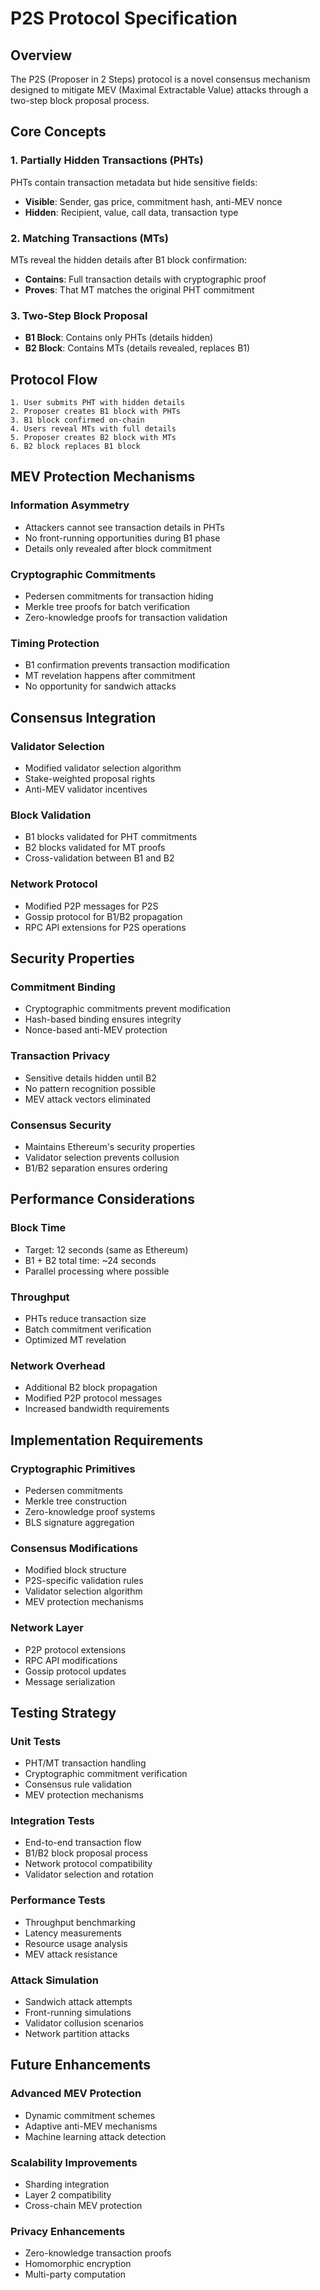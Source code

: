 # P2S Protocol Specification

## Overview

The P2S (Proposer in 2 Steps) protocol is a novel consensus mechanism designed to mitigate MEV (Maximal Extractable Value) attacks through a two-step block proposal process.

## Core Concepts

### 1. Partially Hidden Transactions (PHTs)
PHTs contain transaction metadata but hide sensitive fields:
- **Visible**: Sender, gas price, commitment hash, anti-MEV nonce
- **Hidden**: Recipient, value, call data, transaction type

### 2. Matching Transactions (MTs)
MTs reveal the hidden details after B1 block confirmation:
- **Contains**: Full transaction details with cryptographic proof
- **Proves**: That MT matches the original PHT commitment

### 3. Two-Step Block Proposal
- **B1 Block**: Contains only PHTs (details hidden)
- **B2 Block**: Contains MTs (details revealed, replaces B1)

## Protocol Flow

```
1. User submits PHT with hidden details
2. Proposer creates B1 block with PHTs
3. B1 block confirmed on-chain
4. Users reveal MTs with full details
5. Proposer creates B2 block with MTs
6. B2 block replaces B1 block
```

## MEV Protection Mechanisms

### Information Asymmetry
- Attackers cannot see transaction details in PHTs
- No front-running opportunities during B1 phase
- Details only revealed after block commitment

### Cryptographic Commitments
- Pedersen commitments for transaction hiding
- Merkle tree proofs for batch verification
- Zero-knowledge proofs for transaction validation

### Timing Protection
- B1 confirmation prevents transaction modification
- MT revelation happens after commitment
- No opportunity for sandwich attacks

## Consensus Integration

### Validator Selection
- Modified validator selection algorithm
- Stake-weighted proposal rights
- Anti-MEV validator incentives

### Block Validation
- B1 blocks validated for PHT commitments
- B2 blocks validated for MT proofs
- Cross-validation between B1 and B2

### Network Protocol
- Modified P2P messages for P2S
- Gossip protocol for B1/B2 propagation
- RPC API extensions for P2S operations

## Security Properties

### Commitment Binding
- Cryptographic commitments prevent modification
- Hash-based binding ensures integrity
- Nonce-based anti-MEV protection

### Transaction Privacy
- Sensitive details hidden until B2
- No pattern recognition possible
- MEV attack vectors eliminated

### Consensus Security
- Maintains Ethereum's security properties
- Validator selection prevents collusion
- B1/B2 separation ensures ordering

## Performance Considerations

### Block Time
- Target: 12 seconds (same as Ethereum)
- B1 + B2 total time: ~24 seconds
- Parallel processing where possible

### Throughput
- PHTs reduce transaction size
- Batch commitment verification
- Optimized MT revelation

### Network Overhead
- Additional B2 block propagation
- Modified P2P protocol messages
- Increased bandwidth requirements

## Implementation Requirements

### Cryptographic Primitives
- Pedersen commitments
- Merkle tree construction
- Zero-knowledge proof systems
- BLS signature aggregation

### Consensus Modifications
- Modified block structure
- P2S-specific validation rules
- Validator selection algorithm
- MEV protection mechanisms

### Network Layer
- P2P protocol extensions
- RPC API modifications
- Gossip protocol updates
- Message serialization

## Testing Strategy

### Unit Tests
- PHT/MT transaction handling
- Cryptographic commitment verification
- Consensus rule validation
- MEV protection mechanisms

### Integration Tests
- End-to-end transaction flow
- B1/B2 block proposal process
- Network protocol compatibility
- Validator selection and rotation

### Performance Tests
- Throughput benchmarking
- Latency measurements
- Resource usage analysis
- MEV attack resistance

### Attack Simulation
- Sandwich attack attempts
- Front-running simulations
- Validator collusion scenarios
- Network partition attacks

## Future Enhancements

### Advanced MEV Protection
- Dynamic commitment schemes
- Adaptive anti-MEV mechanisms
- Machine learning attack detection

### Scalability Improvements
- Sharding integration
- Layer 2 compatibility
- Cross-chain MEV protection

### Privacy Enhancements
- Zero-knowledge transaction proofs
- Homomorphic encryption
- Multi-party computation
